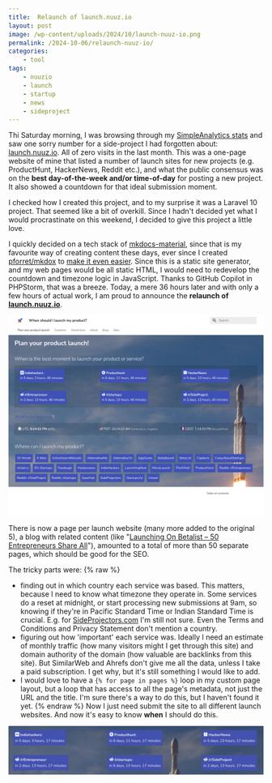 ```yaml
---
title:  Relaunch of launch.nuuz.io
layout: post
image: /wp-content/uploads/2024/10/launch-nuuz-io.png
permalink: /2024-10-06/relaunch-nuuz-io/
categories:
    - tool
tags:
    - nuuzio
    - launch
    - startup
    - news
    - sideproject
---
```

Thi Saturday morning, I was browsing through my [SimpleAnalytics stats](https://www.simpleanalytics.com/) and saw one sorry number for a side-project I had forgotten about: [launch.nuuz.io](https://launch.nuuz.io/). All of zero visits in the last month. This was a one-page website of mine that listed a number of launch sites for new projects (e.g. ProductHunt, HackerNews, Reddit etc.), and what the public consensus was on the **best day-of-the-week and/or time-of-day** for posting a new project. It also showed a countdown for that ideal submission moment.

I checked how I created this project, and to my surprise it was a Laravel 10 project. That seemed like a bit of overkill. Since I hadn't decided yet what I would procrastinate on this weekend, I decided to give this project a little love.

I quickly decided on a tech stack of [mkdocs-material](https://squidfunk.github.io/mkdocs-material/), since that is my favourite way of creating content these days, ever since I created [pforret/mkdox](https://github.com/pforret/mkdox/) to [make it even easier](/2024/03/09/mkdox-mkdocs-material-docker/). Since this is a static site generator, and my web pages would be all static HTML, I would need to redevelop the countdown and timezone logic in JavaScript. Thanks to GitHub Copilot in PHPStorm, that was a breeze. Today, a mere 36 hours later and with only a few hours of actual work, I am proud to announce the **relaunch of [launch.nuuz.io](https://launch.nuuz.io/)**.

[![](/wp-content/uploads/2024/10/launch-nuuz-io.png)](https://launch.nuuz.io/)

There is now a page per launch website (many more added to the original 5), a blog with related content (like "[Launching On Betalist – 50 Entrepreneurs Share All](https://launch.nuuz.io/blog/2023/06/launching-on-betalist--50-entrepreneurs-share-all/)"), amounted to a total of more than 50 separate pages, which should be good for the SEO. 

The tricky parts were:
{% raw %}
* finding out in which country each service was based. This matters, because I need to know what timezone they operate in. Some services do a reset at midnight, or start processing new submissions at 9am, so knowing if they're in Pacific Standard Time or Indian Standard Time is crucial. E.g. for [SideProjectors.com](https://www.sideprojectors.com/) I'm still not sure. Even the Terms and Conditions and Privacy Statement don't mention a country.
* figuring out how 'important' each service was. Ideally I need an estimate of monthly traffic (how many visitors might I get through this site) and domain authority of the domain (how valuable are backlinks from this site). But SimilarWeb and Ahrefs don't give me all the data, unless I take a paid subscription. I get why, but it's still something I would like to add.
* I would love to have a `{% for page in pages %}` loop in my custom page layout, but a loop that has access to all the page's metadata, not just the URL and the title. I'm sure there's a way to do this, but I haven't found it yet.
{% endraw %}
Now I just need submit the site to all different launch websites. And now it's easy to know **when** I should do this. 

![](/wp-content/uploads/2024/10/countdown.png) 

